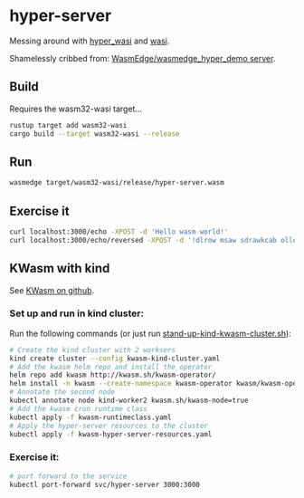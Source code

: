 # hyper-server

Messing around with [hyper_wasi](https://docs.rs/crate/hyper_wasi/latest) and [wasi](https://wasi.dev/).

Shamelessly cribbed from: [WasmEdge/wasmedge_hyper_demo server](https://github.com/WasmEdge/wasmedge_hyper_demo/tree/main/server).

## Build

Requires the wasm32-wasi target...

```bash
rustup target add wasm32-wasi
cargo build --target wasm32-wasi --release
```

## Run

```bash
wasmedge target/wasm32-wasi/release/hyper-server.wasm
```

## Exercise it

```bash
curl localhost:3000/echo -XPOST -d 'Hello wasm world!'
curl localhost:3000/echo/reversed -XPOST -d '!dlrow msaw sdrawkcab olleH'
```

## KWasm with kind

See [KWasm on github](https://github.com/KWasm).

### Set up and run in kind cluster:

Run the following commands (or just run [stand-up-kind-kwasm-cluster.sh](stand-up-kind-kwasm-cluster.sh)):

```bash
# Create the kind cluster with 2 worksers
kind create cluster --config kwasm-kind-cluster.yaml
# Add the kwasm helm repo and install the operator
helm repo add kwasm http://kwasm.sh/kwasm-operator/
helm install -n kwasm --create-namespace kwasm-operator kwasm/kwasm-operator
# Annotate the second node
kubectl annotate node kind-worker2 kwasm.sh/kwasm-node=true
# Add the kwasm crun runtime class
kubectl apply -f kwasm-runtimeclass.yaml
# Apply the hyper-server resources to the cluster
kubectl apply -f kwasm-hyper-server-resources.yaml
```
### Exercise it:

```bash
# port forward to the service
kubectl port-forward svc/hyper-server 3000:3000
```
